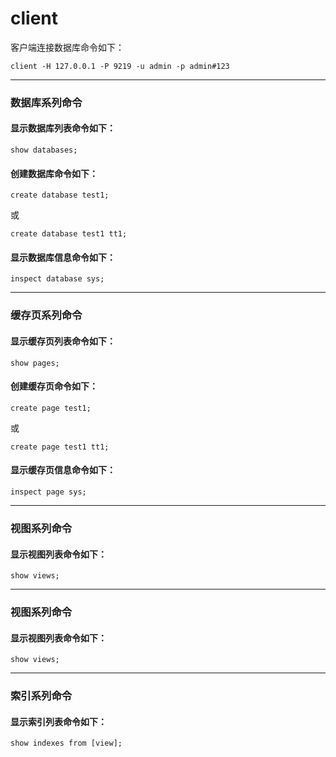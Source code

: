 # client

客户端连接数据库命令如下：
```shell
client -H 127.0.0.1 -P 9219 -u admin -p admin#123
```
---
### 数据库系列命令
#### 显示数据库列表命令如下：
```shell
show databases;
```

#### 创建数据库命令如下：
```shell
create database test1;
```
或
```shell
create database test1 tt1;
```

#### 显示数据库信息命令如下：
```shell
inspect database sys;
```
---

### 缓存页系列命令
#### 显示缓存页列表命令如下：
```shell
show pages;
```

#### 创建缓存页命令如下：
```shell
create page test1;
```
或
```shell
create page test1 tt1;
```

#### 显示缓存页信息命令如下：
```shell
inspect page sys;
```
---

### 视图系列命令
#### 显示视图列表命令如下：
```shell
show views;
```
---

### 视图系列命令
#### 显示视图列表命令如下：
```shell
show views;
```
---

### 索引系列命令
#### 显示索引列表命令如下：
```shell
show indexes from [view];
```
